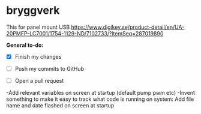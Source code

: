 # bryggverk

This for panel mount USB
https://www.digikey.se/product-detail/en/UA-20PMFP-LC7001/1754-1129-ND/7102733/?itemSeq=287019890


**General to-do:**
- [x] Finish my changes
- [ ] Push my commits to GitHub
- [ ] Open a pull request


-Add relevant variables on screen at startup (default pump pwm etc)
-Invent something to make it easy to track what code is running on system:
 Add file name and date flashed on screen at startup
 
